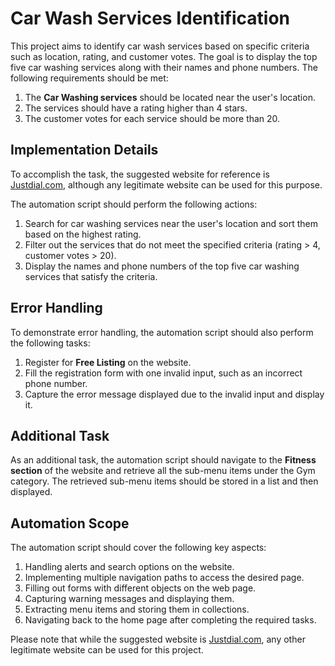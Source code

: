 # Car Wash Services Identification

 

This project aims to identify car wash services based on specific criteria such as location, rating, and customer votes. The goal is to display the top five car washing services along with their names and phone numbers. The following requirements should be met:

 

1. The **Car Washing services** should be located near the user's location.
2. The services should have a rating higher than 4 stars.
3. The customer votes for each service should be more than 20.

 

## Implementation Details

 

To accomplish the task, the suggested website for reference is [Justdial.com](https://www.justdial.com/), although any legitimate website can be used for this purpose.

 

The automation script should perform the following actions:

 

1. Search for car washing services near the user's location and sort them based on the highest rating.
2. Filter out the services that do not meet the specified criteria (rating > 4, customer votes > 20).
3. Display the names and phone numbers of the top five car washing services that satisfy the criteria.

 

## Error Handling

 

To demonstrate error handling, the automation script should also perform the following tasks:

 

1. Register for **Free Listing** on the website.
2. Fill the registration form with one invalid input, such as an incorrect phone number.
3. Capture the error message displayed due to the invalid input and display it.

 

## Additional Task

 

As an additional task, the automation script should navigate to the **Fitness section** of the website and retrieve all the sub-menu items under the Gym category. The retrieved sub-menu items should be stored in a list and then displayed.

 

## Automation Scope

 

The automation script should cover the following key aspects:

 

1. Handling alerts and search options on the website.
2. Implementing multiple navigation paths to access the desired page.
3. Filling out forms with different objects on the web page.
4. Capturing warning messages and displaying them.
5. Extracting menu items and storing them in collections.
6. Navigating back to the home page after completing the required tasks.

 

Please note that while the suggested website is [Justdial.com](https://www.justdial.com/), any other legitimate website can be used for this project.
